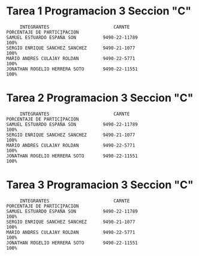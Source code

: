 # Tarea 1   Programacion 3    Seccion "C"
         INTEGRANTES                        CARNTE                PORCENTAJE DE PARTICIPACION
    SAMUEL ESTUARDO ESPAÑA SON          9490-22-11789                      100%      
    SERGIO ENRIQUE SANCHEZ SANCHEZ      9490-21-1077                       100%
    MARIO ANDRES CULAJAY ROLDAN         9490-22-5771                       100%
    JONATHAN ROGELIO HERRERA SOTO       9490-22-11551                       100%
# Tarea 2   Programacion 3    Seccion "C"
         INTEGRANTES                        CARNTE                PORCENTAJE DE PARTICIPACION
    SAMUEL ESTUARDO ESPAÑA SON          9490-22-11789                      100%      
    SERGIO ENRIQUE SANCHEZ SANCHEZ      9490-21-1077                       100%
    MARIO ANDRES CULAJAY ROLDAN         9490-22-5771                       100%
    JONATHAN ROGELIO HERRERA SOTO       9490-22-11551                       100%
    
# Tarea 3   Programacion 3    Seccion "C"
         INTEGRANTES                        CARNTE                PORCENTAJE DE PARTICIPACION
    SAMUEL ESTUARDO ESPAÑA SON          9490-22-11789                      100%      
    SERGIO ENRIQUE SANCHEZ SANCHEZ      9490-21-1077                       100%
    MARIO ANDRES CULAJAY ROLDAN         9490-22-5771                       100%
    JONATHAN ROGELIO HERRERA SOTO       9490-22-11551                       100%
